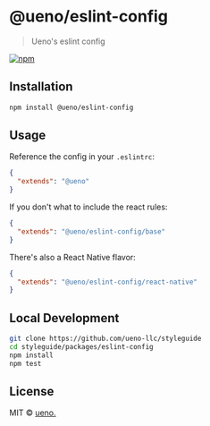 # @ueno/eslint-config

> Ueno's eslint config

[![npm](https://img.shields.io/npm/v/@ueno/eslint-config.svg?maxAge=2592000)](https://www.npmjs.com/package/@ueno/eslint-config)

## Installation

```bash
npm install @ueno/eslint-config
```

## Usage

Reference the config in your `.eslintrc`:

```json
{
  "extends": "@ueno"
}
```

If you don't what to include the react rules:

```json
{
  "extends": "@ueno/eslint-config/base"
}
```

There's also a React Native flavor:

```json
{
  "extends": "@ueno/eslint-config/react-native"
}
```

## Local Development

```bash
git clone https://github.com/ueno-llc/styleguide
cd styleguide/packages/eslint-config
npm install
npm test
```

## License

MIT &copy; [ueno.](http://ueno.co)
